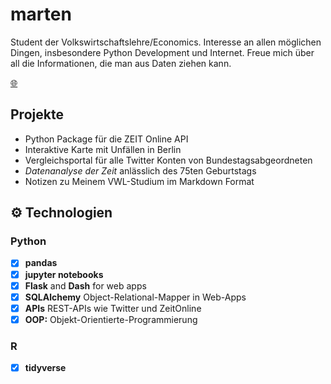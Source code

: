 # marten
Student der Volkswirtschaftslehre/Economics.
Interesse an allen möglichen Dingen, insbesondere Python Development und Internet. 
Freue mich über all die Informationen, die man aus Daten ziehen kann.

[🌐](skriptum.github.io)

## Projekte
- Python Package für die ZEIT Online API
- Interaktive Karte mit Unfällen in Berlin
- Vergleichsportal für alle Twitter Konten von Bundestagsabgeordneten
- *Datenanalyse der Zeit* anlässlich des 75ten Geburtstags
- Notizen zu Meinem VWL-Studium im Markdown Format

## ⚙️ Technologien

### Python 
- [x] **pandas**
- [x] **jupyter notebooks** 
- [x] **Flask** and **Dash** for web apps
- [x] **SQLAlchemy** Object-Relational-Mapper in Web-Apps
- [x] **APIs** REST-APIs wie Twitter und ZeitOnline
- [x] **OOP:** Objekt-Orientierte-Programmierung

### R
- [x] **tidyverse**
